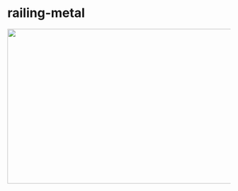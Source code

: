 # railing-metal

<img src="https://github.com/mesutsala/grasshopper-3D/blob/main/railing-metal/railing-metal.jpg" width="600" height="350">
